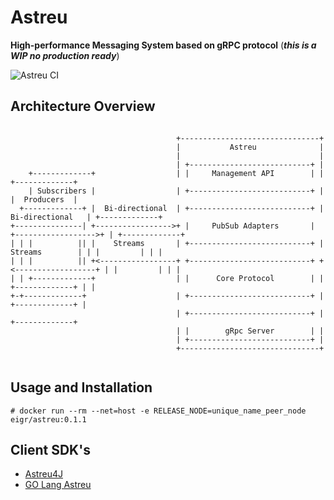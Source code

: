# Astreu

**High-performance Messaging System based on gRPC protocol** (***this is a WIP no production ready***)

![Astreu CI](https://github.com/eigr/Astreu/workflows/Astreu%20CI/badge.svg)

## Architecture Overview

```

                                     +-------------------------------+
                                     |           Astreu              |
                                     |                               |
                                     | +---------------------------+ |
    +-------------+                  | |     Management API        | |                   +-------------+
    | Subscribers |                  | +---------------------------+ |                   |  Producers  |
  +-------------+ |  Bi-directional  | +---------------------------+ |  Bi-directional   | +-------------+
+---------------| +----------------->+ |     PubSub Adapters       | +------------------>+ | +-------------+
| | |          || |    Streams       | +---------------------------+ |    Streams        | | |         | | |
| | |          || +<-----------------+ +---------------------------+ +<------------------+ | |         | | |
| | +-------------+                  | |      Core Protocol        | |                   +-------------+ | |
+-+-------------+                    | +---------------------------+ |                     +-------------+ |
                                     | +---------------------------+ |                       +-------------+
                                     | |        gRpc Server        | |
                                     | +---------------------------+ |
                                     +-------------------------------+


```

## Usage and Installation

```
# docker run --rm --net=host -e RELEASE_NODE=unique_name_peer_node eigr/astreu:0.1.1
```

## Client SDK's

* [Astreu4J](https://github.com/eigr/astreu4j)
* [GO Lang Astreu](https://github.com/eigr/astreu-go)
